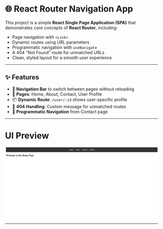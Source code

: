 # 🌐 React Router Navigation App

This project is a simple **React Single Page Application (SPA)** that demonstrates core concepts of **React Router**, including:

- Page navigation with `<Link>`
- Dynamic routes using URL parameters
- Programmatic navigation with `useNavigate`
- A 404 "Not Found" route for unmatched URLs
- Clean, styled layout for a smooth user experience

---


## ✨ Features

- 🔗 **Navigation Bar** to switch between pages without reloading
- 📄 **Pages**: Home, About, Contact, User Profile
- 📦 **Dynamic Route**: `/user/:id` shows user-specific profile
- 🚫 **404 Handling**: Custom message for unmatched routes
- 🧭 **Programmatic Navigation** from Contact page

---

# UI Preview
![Screenshot](public/Screenshot.png)


---

